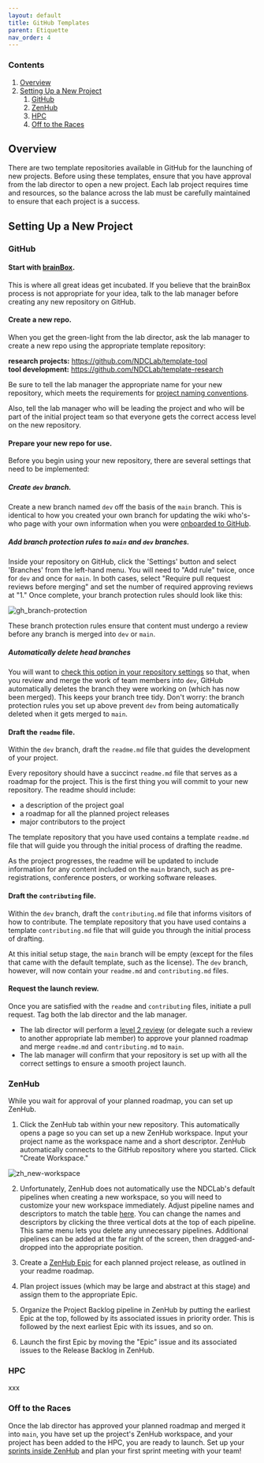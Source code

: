 ```yaml
---
layout: default
title: GitHub Templates
parent: Etiquette
nav_order: 4
---
```


### Contents

1. [Overview](#overview)
2. [Setting Up a New Project](#setting-up-a-new-project)
    1. [GitHub](#github)
    2. [ZenHub](#zenhub)
    3. [HPC](#hpc)
    4. [Off to the Races](#off-to-the-races)

## Overview

There are two template repositories available in GitHub for the launching of new projects. Before using these templates, ensure that you have approval from the lab director to open a new project. Each lab project requires time and resources, so the balance across the lab must be carefully maintained to ensure that each project is a success.

## Setting Up a New Project

### GitHub

#### Start with [brainBox](https://github.com/NDCLab/brainBox).

This is where all great ideas get incubated. If you believe that the brainBox process is not appropriate for your idea, talk to the lab manager before creating any new repository on GitHub.

#### Create a new repo.

When you get the green-light from the lab director, ask the lab manager to create a new repo using the appropriate template repository:

**research projects:** https://github.com/NDCLab/template-tool<br/>
**tool development:** https://github.com/NDCLab/template-research<br/>

Be sure to tell the lab manager the appropriate name for your new repository, which meets the requirements for [project naming conventions](https://ndclab.github.io/wiki/docs/etiquette/naming-conventions.html).

Also, tell the lab manager who will be leading the project and who will be part of the initial project team so that everyone gets the correct access level on the new repository.

#### Prepare your new repo for use.

Before you begin using your new repository, there are several settings that need to be implemented:

##### Create `dev` branch.
Create a new branch named `dev` off the basis of the `main` branch. This is identical to how you created your own branch for updating the wiki who's-who page with your own information when you were [onboarded to GitHub](https://ndclab.github.io/wiki/docs/Onboarding/get-with-git.html).

##### Add branch protection rules to `main` and `dev` branches.

Inside your repository on GitHub, click the 'Settings' button and select 'Branches' from the left-hand menu. You will need to "Add rule" twice, once for `dev` and once for `main`. In both cases, select "Require pull request reviews before merging" and set the number of required approving reviews at "1." Once complete, your branch protection rules should look like this:

![gh_branch-protection](https://raw.githubusercontent.com/NDCLab/wiki/main/docs/_assets/technical/gh_branch-protection.png)

These branch protection rules ensure that content must undergo a review before any branch is merged into `dev` or `main`.

##### Automatically delete head branches

You will want to [check this option in your repository settings](https://docs.github.com/en/github/administering-a-repository/configuring-pull-request-merges/managing-the-automatic-deletion-of-branches) so that, when you review and merge the work of team members into `dev`, GitHub automatically deletes the branch they were working on (which has now been merged). This keeps your branch tree tidy. Don't worry: the branch protection rules you set up above prevent `dev` from being automatically deleted when it gets merged to `main`.

#### Draft the `readme` file.

Within the `dev` branch, draft the `readme.md` file that guides the development of your project.

Every repository should have a succinct `readme.md` file that serves as a roadmap for the project. This is the first thing you will commit to your new repository. The readme should include:

* a description of the project goal
* a roadmap for all the planned project releases
* major contributors to the project

The template repository that you have used contains a template `readme.md` file that will guide you through the initial process of drafting the readme.

As the project progresses, the readme will be updated to include information for any content included on the `main` branch, such as pre-registrations, conference posters, or working software releases.

#### Draft the `contributing` file.

Within the `dev` branch, draft the `contributing.md` file that informs visitors of how to contribute. The template repository that you have used contains a template `contributing.md` file that will guide you through the initial process of drafting.

At this initial setup stage, the `main` branch will be empty (except for the files that came with the default template, such as the license). The `dev` branch, however, will now contain your `readme.md` and `contributing.md` files.

#### Request the launch review.

Once you are satisfied with the `readme` and `contributing` files, initiate a pull request. Tag both the lab director and the lab manager.
* The lab director will perform a [level 2 review](https://ndclab.github.io/wiki/docs/etiquette/github-etiquette.html#terminology) (or delegate such a review to another appropriate lab member) to approve your planned roadmap and merge `readme.md` and `contributing.md` to `main`.
* The lab manager will confirm that your repository is set up with all the correct settings to ensure a smooth project launch.

### ZenHub

While you wait for approval of your planned roadmap, you can set up ZenHub.

1. Click the ZenHub tab within your new repository. This automatically opens a page so you can set up a new ZenHub workspace. Input your project name as the workspace name and a short descriptor. ZenHub automatically connects to the GitHub repository where you started. Click "Create Workspace."

![zh_new-workspace](https://raw.githubusercontent.com/NDCLab/wiki/main/docs/_assets/technical/zh_new-workspace.png)

2. Unfortunately, ZenHub does not automatically use the NDCLab's default pipelines when creating a new workspace, so you will need to customize your new workspace immediately. Adjust pipeline names and descriptors to match the table [here](https://ndclab.github.io/wiki/docs/technical-docs/zenhub.md#tour-of-the-pipelines). You can change the names and descriptors by clicking the three vertical dots at the top of each pipeline. This same menu lets you delete any unnecessary pipelines. Additional pipelines can be added at the far right of the screen, then dragged-and-dropped into the appropriate position.

3. Create a [ZenHub Epic](https://ndclab.github.io/wiki/docs/technical-docs/zenhub.md#defining-epics) for each planned project release, as outlined in your readme roadmap.

4. Plan project issues (which may be large and abstract at this stage) and assign them to the appropriate Epic.

5. Organize the Project Backlog pipeline in ZenHub by putting the earliest Epic at the top, followed by its associated issues in priority order. This is followed by the next earliest Epic with its issues, and so on.

6. Launch the first Epic by moving the "Epic" issue and its associated issues to the Release Backlog in ZenHub.

### HPC
xxx

### Off to the Races

Once the lab director has approved your planned roadmap and merged it into `main`, you have set up the project's ZenHub workspace, and your project has been added to the HPC, you are ready to launch. Set up your [sprints inside ZenHub](https://ndclab.github.io/wiki/docs/technical-docs/zenhub.md#planning-sprints) and plan your first sprint meeting with your team! 

